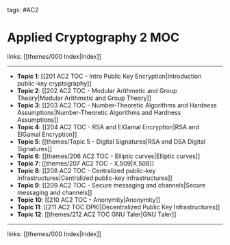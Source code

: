 tags: #AC2

# Applied Cryptography 2 MOC

links: [[themes/000 Index|Index]]

---

- **Topic 1**: [[201 AC2 TOC - Intro Public Key Encryption|Introduction public-key cryptography]]
- **Topic 2**: [[202 AC2 TOC - Modular Arithmetic and Group Theory|Modular Arithmetic and Group Theory]]
- **Topic 3**: [[203 AC2 TOC - Number-Theoretic Algorithms and Hardness Assumptions|Number-Theoretic Algorithms and Hardness Assumptions]]
- **Topic 4**: [[204 AC2 TOC - RSA and ElGamal Encryption|RSA and ElGamal Encryption]]
- **Topic 5**: [[themes/Topic 5 - Digital Signatures|RSA and DSA Digital Signatures]]
- **Topic 6**: [[themes/206 AC2 TOC - Elliptic curves|Elliptic curves]]
- **Topic 7**: [[themes/207 AC2 TOC - X.509|X.509]]
- **Topic 8**: [[208 AC2 TOC - Centralized public-key infrastructures|Centralized public-key infrastructures]]
- **Topic 9**: [[209 AC2 TOC - Secure messaging and channels|Secure messaging and channels]]
- **Topic 10**: [[210 AC2 TOC - Anonymity|Anonymity]]
- **Topic 11**: [[211 AC2 TOC DPKI|Decentralized Public Key Infrastructures]]
- **Topic 12**: [[themes/212 AC2 TOC GNU Taler|GNU Taler]]

---
links: [[themes/000 Index|Index]]